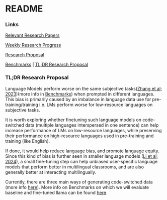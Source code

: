 # README

### Links

[Relevant Research Papers](Relevant%20Research%20Papers.md)

[Weekly Research Progress](Weekly%20Research%20Progress.md)

[Research Proposal](Research%20Proposal.md)

[Benchmarks](Benchmarks.md) | 
[TL;DR Research Proposal](#TL;DR%20Research%20Proposal)

### TL;DR Research Proposal

Language Models perform worse on the same subjective tasks([Zhang et al; 2023](https://aclanthology.org/2023.emnlp-main.491.pdf))(more info in [Benchmarks](Benchmarks.md)) when prompted in different languages. This bias is primarily caused by an imbalance in language data use for pre-training/training i.e. LMs perform worse for low-resource languages on subjective tasks.

It is worth exploring whether finetuning such language models on code-switched data (multiple languages interspersed in one sentence) can help increase performance of LMs on low-resource languages, while preserving their performance on high-resource languages used in pre-training and training (like English).

If done, it would help reduce language bias, and promote language equity. Since this kind of bias is further seen in smaller language models ([Li et al; 2024](https://arxiv.org/html/2404.11553v1)), a small fine-tuning step can help unbiased user-specific language models that perform better in multilingual classrooms, and are also generally better at interacting multilingually.

 Currently, there are three main ways of generating code-switched data (more info [here](Generating%20CS%20Text.md)). More info on Benchmarks on which we will evaluate baseline and fine-tuned llama can be found [here](Benchmarks.md).